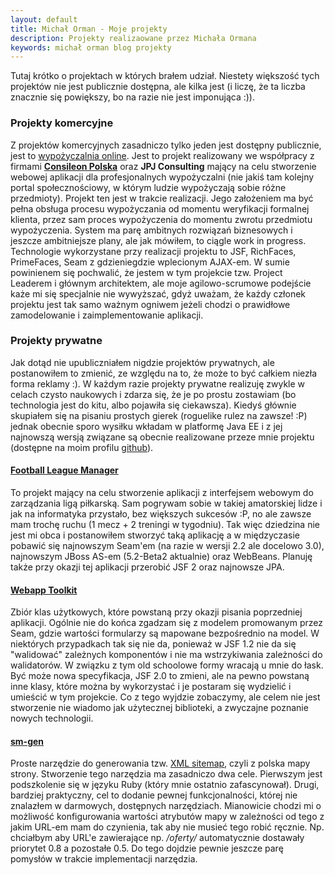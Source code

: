 ```yaml
---
layout: default
title: Michał Orman - Moje projekty
description: Projekty realizaowane przez Michała Ormana
keywords: michał orman blog projekty
---
```

Tutaj krótko o projektach w których brałem udział. Niestety większość tych projektów nie jest publicznie dostępna, ale kilka jest (i liczę, że ta liczba znacznie się powiększy, bo na razie nie jest imponująca :)).

### Projekty komercyjne

Z projektów komercyjnych zasadniczo tylko jeden jest dostępny publicznie, jest to <a href="http://e-wypozyczanie.pl/">wypożyczalnia online</a>. Jest to projekt realizowany we współpracy z firmami <a href="http://consileon.pl/"><strong>Consileon Polska</strong></a> oraz <strong>JPJ Consulting</strong> mający na celu stworzenie webowej aplikacji dla profesjonalnych wypożyczalni (nie jakiś tam kolejny portal społecznościowy, w którym ludzie wypożyczają sobie różne przedmioty). Projekt ten jest w trakcie realizacji. Jego założeniem ma być pełna obsługa procesu wypożyczania od momentu weryfikacji formalnej klienta, przez sam proces wypożyczenia do momentu zwrotu przedmiotu wypożyczenia. System ma parę ambitnych rozwiązań biznesowych i jeszcze ambitniejsze plany, ale jak mówiłem, to ciągle work in progress. Technologie wykorzystane przy realizacji projektu to JSF, RichFaces, PrimeFaces, Seam z gdzieniegdzie wplecionym AJAX-em. W sumie powinienem się pochwalić, że jestem w tym projekcie tzw. Project Leaderem i głównym architektem, ale moje agilowo-scrumowe podejście każe mi się specjalnie nie wywyższać, gdyż uważam, że każdy członek projektu jest tak samo ważnym ogniwem jeżeli chodzi o prawidłowe zamodelowanie i zaimplementowanie aplikacji.

### Projekty prywatne

Jak dotąd nie upubliczniałem nigdzie projektów prywatnych, ale postanowiłem to zmienić, ze względu na to, że może to być całkiem niezła forma reklamy :). W każdym razie projekty prywatne realizuję zwykle w celach czysto naukowych i zdarza się, że je po prostu zostawiam (bo technologia jest do kitu, albo pojawiła się ciekawsza). Kiedyś głównie skupiałem się na pisaniu prostych gierek (roguelike rulez na zawsze! :P) jednak obecnie sporo wysiłku wkładam w platformę Java EE i z jej najnowszą wersją związane są obecnie realizowane przeze mnie projektu (dostępne na moim profilu <a href="http://github.com/michalorman">github</a>).

#### <a href="http://github.com/michalorman/football-league-manager">Football League Manager</a>

To projekt mający na celu stworzenie aplikacji z interfejsem webowym do zarządzania ligą piłkarską. Sam pogrywam sobie w takiej amatorskiej lidze i jak na informatyka przystało, bez większych sukcesów :P, no ale zawsze mam trochę ruchu (1 mecz + 2 treningi w tygodniu). Tak więc dziedzina nie jest mi obca i postanowiłem stworzyć taką aplikację a w międzyczasie pobawić się najnowszym Seam'em (na razie w wersji 2.2 ale docelowo 3.0), najnowszym JBoss AS-em (5.2-Beta2 aktualnie) oraz WebBeans. Planuję także przy okazji tej aplikacji przerobić JSF 2 oraz najnowsze JPA.

#### <a href="http://github.com/michalorman/webapp-toolkit">Webapp Toolkit</a>

Zbiór klas użytkowych, które powstaną przy okazji pisania poprzedniej aplikacji. Ogólnie nie do końca zgadzam się z modelem promowanym przez Seam, gdzie wartości formularzy są mapowane bezpośrednio na model. W niektórych przypadkach tak się nie da, ponieważ w JSF 1.2 nie da się "walidować" zależnych komponentów i nie ma wstrzykiwania zależności do walidatorów. W związku z tym old schoolowe formy wracają u mnie do łask. Być może nowa specyfikacja, JSF 2.0 to zmieni, ale na pewno powstaną inne klasy, które można by wykorzystać i je postaram się wydzielić i umieścić w tym projekcie. Co z tego wyjdzie zobaczymy, ale celem nie jest stworzenie nie wiadomo jak użytecznej biblioteki, a zwyczajne poznanie nowych technologii.

#### <a href="http://github.com/michalorman/sm-gen">sm-gen</a>

Proste narzędzie do generowania tzw. <a href="http://www.sitemaps.org/">XML sitemap</a>, czyli z polska mapy strony. Stworzenie tego narzędzia ma zasadniczo dwa cele. Pierwszym jest podszkolenie się w języku Ruby (który mnie ostatnio zafascynował). Drugi, bardziej praktyczny, cel to dodanie pewnej funkcjonalności, której nie znalazłem w darmowych, dostępnych narzędziach. Mianowicie chodzi mi o możliwość konfigurowania wartości atrybutów mapy w zależności od tego z jakim URL-em mam do czynienia, tak aby nie musieć tego robić ręcznie. Np. chciałbym aby URL'e zawierające np. */oferty/* automatycznie dostawały priorytet 0.8 a pozostałe 0.5. Do tego dojdzie pewnie jeszcze parę pomysłów w trakcie implementacji narzędzia.